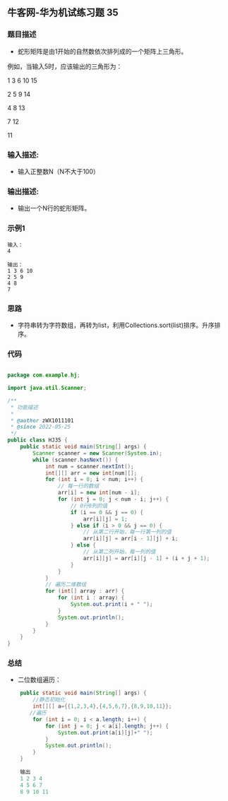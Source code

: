 ## 牛客网-华为机试练习题 35

### 题目描述

*   蛇形矩阵是由1开始的自然数依次排列成的一个矩阵上三角形。

例如，当输入5时，应该输出的三角形为：

1  3  6  10  15 

2  5  9  14 

4  8  13 

7  12 

11

### 输入描述:

+   输入正整数N（N不大于100）

### 输出描述:

*  输出一个N行的蛇形矩阵。

### 示例1

```
输入：
4

输出：
1 3 6 10 
2 5 9 
4 8 
7 
```
### 思路
*   字符串转为字符数组，再转为list，利用Collections.sort(list)排序。升序排序。
### 代码
```Java

package com.example.hj;

import java.util.Scanner;

/**
 * 功能描述
 *
 * @author zWX1011101
 * @since 2022-05-25
 */
public class HJ35 {
    public static void main(String[] args) {
        Scanner scanner = new Scanner(System.in);
        while (scanner.hasNext()) {
            int num = scanner.nextInt();
            int[][] arr = new int[num][];
            for (int i = 0; i < num; i++) {
                // 每一行的数组
                arr[i] = new int[num - i];
                for (int j = 0; j < num - i; j++) {
                    // 0行0列的值
                    if (i == 0 && j == 0) {
                        arr[i][j] = 1;
                    } else if (i > 0 && j == 0) {
                        // 从第二行开始，每一行第一列的值
                        arr[i][j] = arr[i - 1][j] + i;
                    } else {
                        // 从第二列开始，每一列的值
                        arr[i][j] = arr[i][j - 1] + (i + j + 1);
                    }
                }
            }
            // 遍历二维数组
            for (int[] array : arr) {
                for (int i : array) {
                    System.out.print(i + " ");
                }
                System.out.println();
            }
        }
    }
}

```
### 总结
*   二位数组遍历：
```Java
    public static void main(String[] args) {
        //静态初始化
        int[][] a={{1,2,3,4},{4,5,6,7},{8,9,10,11}};
       //遍历
        for (int i = 0; i < a.length; i++) {
            for (int j = 0; j < a[i].length; j++) {
                System.out.print(a[i][j]+" ");
            }
            System.out.println();
        }
    }
    
    输出
    1 2 3 4 
    4 5 6 7 
    8 9 10 11 
``` 
  

